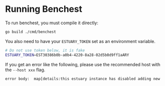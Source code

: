 # Running Benchest

To run benchest, you must compile it directly:

```sh
go build ./cmd/benchest
```

You also need to have your `ESTUARY_TOKEN` set as an environment variable.

```sh
# Do not use token below, it is fake
ESTUARY_TOKEN=EST30386b0b-a0b4-4220-8a28-02d5b0d9ff1aARY
```

If you  get an error like the following, please use the recommended host with the `--host xxx` flag.

```sh
error body:  map[details:this estuary instance has disabled adding new content, please redirect your request to one of the following endpoints: [xxx, yyy] error:ERR_CONTENT_ADDING_DISABLED]
```